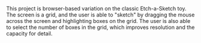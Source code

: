 This project is browser-based variation on the classic Etch-a-Sketch toy.
The screen is a grid, and the user is able to "sketch" by dragging the mouse
across the screen and highlighting boxes on the grid.  The user is also able 
to select the number of boxes in the grid, which improves resolution and the
capacity for detail.
